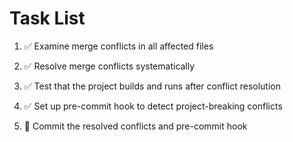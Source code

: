 # Task List

1. ✅ Examine merge conflicts in all affected files

2. ✅ Resolve merge conflicts systematically

3. ✅ Test that the project builds and runs after conflict resolution

4. ✅ Set up pre-commit hook to detect project-breaking conflicts

5. 🔄 Commit the resolved conflicts and pre-commit hook


